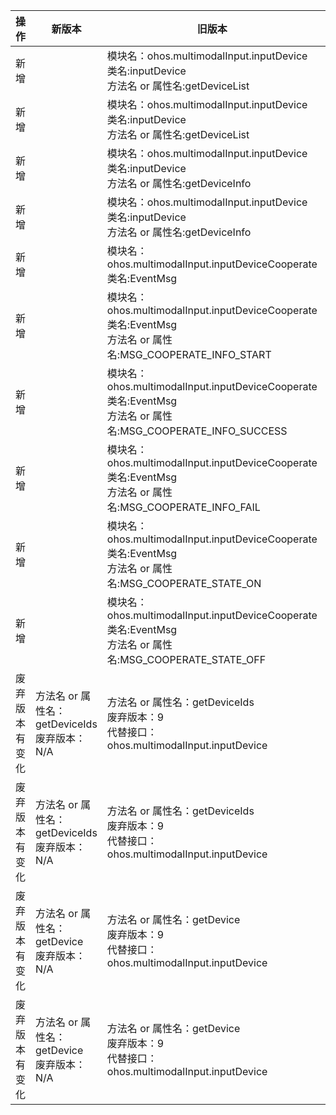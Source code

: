 | 操作 | 新版本 | 旧版本 | d.ts文件 |
| ---- | ------ | ------ | -------- |
|新增||模块名：ohos.multimodalInput.inputDevice<br>类名:inputDevice<br>方法名 or 属性名:getDeviceList|@ohos.multimodalInput.inputDevice.d.ts|
|新增||模块名：ohos.multimodalInput.inputDevice<br>类名:inputDevice<br>方法名 or 属性名:getDeviceList|@ohos.multimodalInput.inputDevice.d.ts|
|新增||模块名：ohos.multimodalInput.inputDevice<br>类名:inputDevice<br>方法名 or 属性名:getDeviceInfo|@ohos.multimodalInput.inputDevice.d.ts|
|新增||模块名：ohos.multimodalInput.inputDevice<br>类名:inputDevice<br>方法名 or 属性名:getDeviceInfo|@ohos.multimodalInput.inputDevice.d.ts|
|新增||模块名：ohos.multimodalInput.inputDeviceCooperate<br>类名:EventMsg|@ohos.multimodalInput.inputDeviceCooperate.d.ts|
|新增||模块名：ohos.multimodalInput.inputDeviceCooperate<br>类名:EventMsg<br>方法名 or 属性名:MSG_COOPERATE_INFO_START|@ohos.multimodalInput.inputDeviceCooperate.d.ts|
|新增||模块名：ohos.multimodalInput.inputDeviceCooperate<br>类名:EventMsg<br>方法名 or 属性名:MSG_COOPERATE_INFO_SUCCESS|@ohos.multimodalInput.inputDeviceCooperate.d.ts|
|新增||模块名：ohos.multimodalInput.inputDeviceCooperate<br>类名:EventMsg<br>方法名 or 属性名:MSG_COOPERATE_INFO_FAIL|@ohos.multimodalInput.inputDeviceCooperate.d.ts|
|新增||模块名：ohos.multimodalInput.inputDeviceCooperate<br>类名:EventMsg<br>方法名 or 属性名:MSG_COOPERATE_STATE_ON|@ohos.multimodalInput.inputDeviceCooperate.d.ts|
|新增||模块名：ohos.multimodalInput.inputDeviceCooperate<br>类名:EventMsg<br>方法名 or 属性名:MSG_COOPERATE_STATE_OFF|@ohos.multimodalInput.inputDeviceCooperate.d.ts|
|废弃版本有变化|方法名 or 属性名：getDeviceIds<br>废弃版本：N/A|方法名 or 属性名：getDeviceIds<br>废弃版本：9<br>代替接口：ohos.multimodalInput.inputDevice|@ohos.multimodalInput.inputDevice.d.ts|
|废弃版本有变化|方法名 or 属性名：getDeviceIds<br>废弃版本：N/A|方法名 or 属性名：getDeviceIds<br>废弃版本：9<br>代替接口：ohos.multimodalInput.inputDevice|@ohos.multimodalInput.inputDevice.d.ts|
|废弃版本有变化|方法名 or 属性名：getDevice<br>废弃版本：N/A|方法名 or 属性名：getDevice<br>废弃版本：9<br>代替接口：ohos.multimodalInput.inputDevice|@ohos.multimodalInput.inputDevice.d.ts|
|废弃版本有变化|方法名 or 属性名：getDevice<br>废弃版本：N/A|方法名 or 属性名：getDevice<br>废弃版本：9<br>代替接口：ohos.multimodalInput.inputDevice|@ohos.multimodalInput.inputDevice.d.ts|
